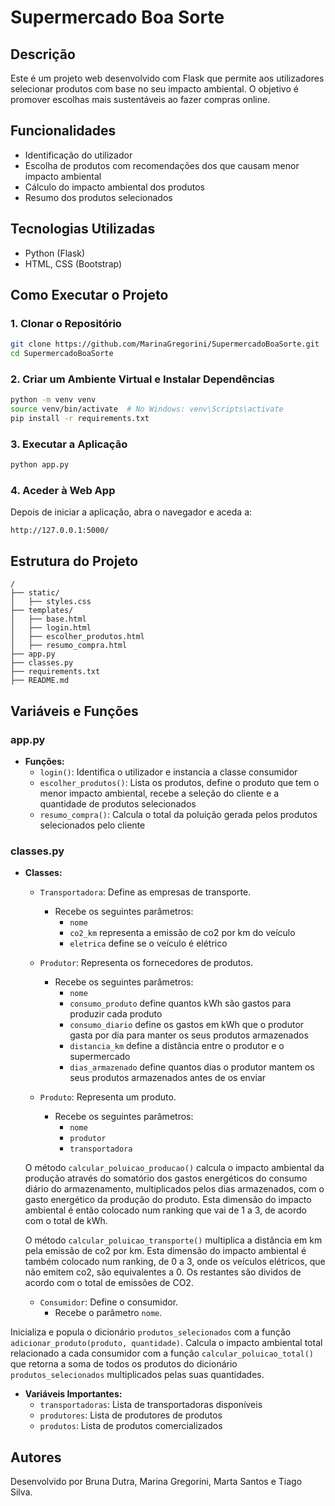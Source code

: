 # Supermercado Boa Sorte

## Descrição
Este é um projeto web desenvolvido com Flask que permite aos utilizadores selecionar produtos com base no seu impacto ambiental. O objetivo é promover escolhas mais sustentáveis ao fazer compras online.

## Funcionalidades
- Identificação do utilizador
- Escolha de produtos com recomendações dos que causam menor impacto ambiental
- Cálculo do impacto ambiental dos produtos
- Resumo dos produtos selecionados

## Tecnologias Utilizadas
- Python (Flask)
- HTML, CSS (Bootstrap)

## Como Executar o Projeto

### 1. Clonar o Repositório
```bash
git clone https://github.com/MarinaGregorini/SupermercadoBoaSorte.git
cd SupermercadoBoaSorte
```

### 2. Criar um Ambiente Virtual e Instalar Dependências
```bash
python -m venv venv
source venv/bin/activate  # No Windows: venv\Scripts\activate
pip install -r requirements.txt
```

### 3. Executar a Aplicação
```bash
python app.py
```

### 4. Aceder à Web App
Depois de iniciar a aplicação, abra o navegador e aceda a:
```
http://127.0.0.1:5000/
```

## Estrutura do Projeto
```
/
├── static/
│   ├── styles.css
├── templates/
│   ├── base.html
│   ├── login.html
│   ├── escolher_produtos.html
│   ├── resumo_compra.html
├── app.py
├── classes.py
├── requirements.txt
├── README.md
```

## Variáveis e Funções

### app.py
- **Funções:**
  - `login()`: Identifica o utilizador e instancia a classe consumidor
  - `escolher_produtos()`: Lista os produtos, define o produto que tem o menor impacto ambiental, recebe a seleção do cliente e a quantidade de produtos selecionados
  - `resumo_compra()`: Calcula o total da poluição gerada pelos produtos selecionados pelo cliente

### classes.py
- **Classes:**
  - `Transportadora`: Define as empresas de transporte.
    - Recebe os seguintes parâmetros:
      - `nome`
      - `co2_km` representa a emissão de co2 por km do veículo
      - `eletrica` define se o veículo é elétrico

  - `Produtor`: Representa os fornecedores de produtos.
    - Recebe os seguintes parâmetros:
      - `nome`
      - `consumo_produto` define quantos kWh são gastos para produzir cada produto
      - `consumo_diario` define os gastos em kWh que o produtor gasta por dia para manter os seus produtos armazenados
      - `distancia_km` define a distância entre o produtor e o supermercado 
      - `dias_armazenado` define quantos dias o produtor mantem os seus produtos armazenados antes de os enviar

  - `Produto`: Representa um produto.
    - Recebe os seguintes parâmetros:
      - `nome`
      - `produtor`
      - `transportadora`
  
  O método `calcular_poluicao_producao()` calcula o impacto ambiental da produção através do somatório dos gastos energéticos do consumo diário do armazenamento, multiplicados pelos dias armazenados, com o gasto energético da produção do produto. 
  Esta dimensão do impacto ambiental é então colocado num ranking que vai de 1 a 3, de acordo com o total de kWh.

  O método `calcular_poluicao_transporte()` multiplica a distância em km pela emissão de co2 por km. 
  Esta dimensão do impacto ambiental é também colocado num ranking, de 0 a 3, onde os veículos elétricos, que não emitem co2, são equivalentes a 0. Os restantes são dividos de acordo com o total de emissões de CO2.

  - `Consumidor`: Define o consumidor.
    - Recebe o parâmetro `nome`.
      
 Inicializa e popula o dicionário `produtos_selecionados` com a função `adicionar_produto(produto, quantidade)`.
 Calcula o impacto ambiental total relacionado a cada consumidor com a função `calcular_poluicao_total()` que retorna a soma de todos os produtos do dicionário `produtos_selecionados` multiplicados pelas suas quantidades. 

- **Variáveis Importantes:**
  - `transportadoras`: Lista de transportadoras disponíveis
  - `produtores`: Lista de produtores de produtos
  - `produtos`: Lista de produtos comercializados

## Autores
Desenvolvido por Bruna Dutra, Marina Gregorini, Marta Santos e Tiago Silva.
